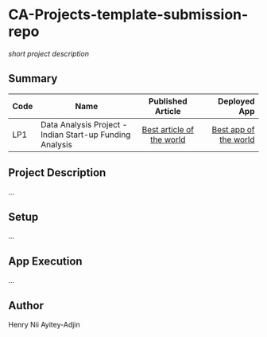 # CA-Projects-template-submission-repo
*short project description*

## Summary
| Code      | Name        | Published Article |  Deployed App |
|-----------|-------------|:-------------:|------:|
| LP1 | Data Analysis Project - Indian Start-up Funding Analysis |  [Best article of the world](https://medium.com/@hnayiteyadjin/exploring-the-indian-start-up-ecosystem-insights-from-data-analysis-5a2c23a74c3d) | [Best app of the world](https://app.powerbi.com/groups/me/reports/bc45aae1-9dff-4829-8d15-c3cdeeed21cb/ReportSection) |

## Project Description
...

## Setup
...

## App Execution
...

## Author
Henry Nii Ayitey-Adjin

